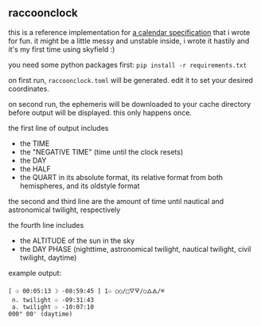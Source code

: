 raccoonclock
------------

this is a reference implementation for [a calendar specification](https://www.raccoon.fun/calendar.html) that i wrote for fun. it might be a little messy and unstable inside, i wrote it hastily and it's my first time using skyfield :)

you need some python packages first: `pip install -r requirements.txt`

on first run, `raccoonclock.toml` will be generated. edit it to set your desired coordinates.

on second run, the ephemeris will be downloaded to your cache directory before output will be displayed. this only happens once.

the first line of output includes
- the TIME
- the "NEGATIVE TIME" (time until the clock resets)
- the DAY
- the HALF
- the QUART in its absolute format, its relative format from both hemispheres, and its oldstyle format

the second and third line are the amount of time until nautical and astronomical twilight, respectively

the fourth line includes
- the ALTITUDE of the sun in the sky
- the DAY PHASE (nighttime, astronomical twilight, nautical twilight, civil twilight, daytime)


example output:
```
[ ☉ 00:05:13 ☽ -08:59:45 ] 1☉ ○○/□🜄🜃/○🜂🜁/♅
 n. twilight ☉ -09:31:43
 a. twilight ☉ -10:07:10
000° 00' (daytime)
```